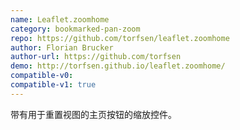 ```yaml
---
name: Leaflet.zoomhome
category: bookmarked-pan-zoom
repo: https://github.com/torfsen/leaflet.zoomhome
author: Florian Brucker
author-url: https://github.com/torfsen
demo: http://torfsen.github.io/leaflet.zoomhome/
compatible-v0:
compatible-v1: true
---
```


带有用于重置视图的主页按钮的缩放控件。
